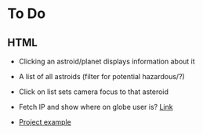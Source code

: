 # To Do

## HTML
- Clicking an astroid/planet displays information about it 
- A list of all astroids (filter for potential hazardous/?)
- Click on list sets camera focus to that asteroid
- Fetch IP and show where on globe user is?
[Link](https://cientos.tresjs.org/guide/misc/html-component.html#html)

- [Project example](https://gitee.com/ice-gl/icegl-three-vue-tres/blob/master/src/plugins/UIdemo/pages/divIllustrate.vue)